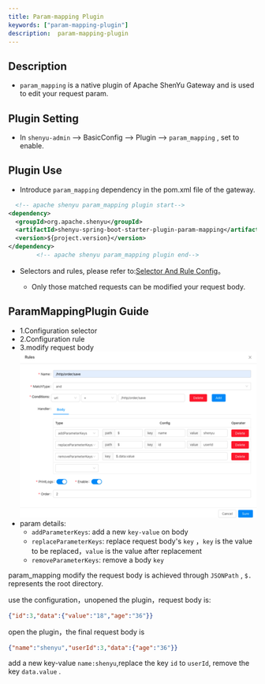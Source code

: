 ```yaml
---
title: Param-mapping Plugin
keywords: ["param-mapping-plugin"]
description:  param-mapping-plugin
---
```


## Description

* `param_mapping` is a native plugin of Apache ShenYu Gateway and is used to edit your request param.

## Plugin Setting

* In `shenyu-admin` --> BasicConfig --> Plugin --> `param_mapping` , set to enable.

## Plugin Use

* Introduce `param_mapping` dependency in the pom.xml file of the gateway.

```xml
  <!-- apache shenyu param_mapping plugin start-->
<dependency>
  <groupId>org.apache.shenyu</groupId>
  <artifactId>shenyu-spring-boot-starter-plugin-param-mapping</artifactId>
  <version>${project.version}</version>
</dependency>
        <!-- apache shenyu param_mapping plugin end-->
```

* Selectors and rules, please refer to:[Selector And Rule Config](../../user-guide/admin-usage/selector-and-rule)。

  * Only those matched requests can be modified your request body.


## ParamMappingPlugin Guide

* 1.Configuration selector
* 2.Configuration rule
* 3.modify request body
  ![](/img/shenyu/plugin/param-mapping/param-mapping.png)
* param details:
  * `addParameterKeys`: add a new `key-value` on body
  * `replaceParameterKeys`: replace request body's `key` ，`key` is the value to be replaced，`value` is the value after replacement
  * `removeParameterKeys`: remove a body `key`

param_mapping modify the request body is achieved through `JSONPath` , `$.` represents the root directory.

use the configuration，unopened the plugin，request body is:

```json
{"id":3,"data":{"value":"18","age":"36"}}
```

open the plugin，the final request body is

```json
{"name":"shenyu","userId":3,"data":{"age":"36"}}
```

add a new key-value `name:shenyu`,replace the key `id` to `userId`, remove the key `data.value` .
